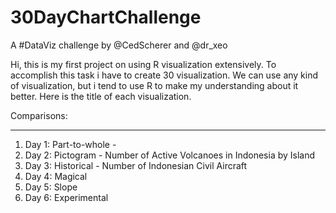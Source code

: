 # 30DayChartChallenge
A #DataViz challenge by @CedScherer  and  @dr_xeo

Hi, this is my first project on using R visualization extensively.
To accomplish this task i have to create 30 visualization. We can use any kind of visualization, but i tend to use R to make my understanding about it better.
Here is the title of each visualization.

Comparisons:
____________________________________________________

1. Day 1: Part-to-whole -
2. Day 2: Pictogram - Number of Active Volcanoes in Indonesia by Island
3. Day 3: Historical - Number of Indonesian Civil Aircraft
4. Day 4: Magical
5. Day 5: Slope
6. Day 6: Experimental
